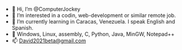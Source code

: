 - 👋 Hi, I’m @ComputerJockey
- 👀 I’m interested in a codin, web-development or similar remote job.
- 🌱 I’m currently learning in Caracas, Venezuela. I speak English and Spanish.
- 💞️ Windows, Linux, assembly, C, Python, Java, MinGW, Notepad++
- 📫 David2021beta@gmail.com
